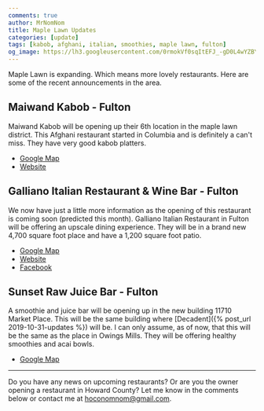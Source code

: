 ```yaml
---
comments: true
author: MrNomNom
title: Maple Lawn Updates
categories: [update]
tags: [kabob, afghani, italian, smoothies, maple lawn, fulton]
og_image: https://lh3.googleusercontent.com/0rmokVf0sqItEFJ_-gD0L4wYZBYioPO8jzC_zco0jB5L0iSAPkmQZxLNSZkxahEOjH3cqZWgfv0XRt61uSEnUI7mILnwF6vw88pRkRiTPbZxHlO7jJCbnVzJbqF3LN0WIel2KuMGKQ=w400
---
```


Maple Lawn is expanding. Which means more lovely restaurants. Here are some of the recent announcements in the area.

<!--more-->

## Maiwand Kabob - Fulton

Maiwand Kabob will be opening up their 6th location in the maple lawn district. This Afghani restaurant started in Columbia and is definitely a can't miss. They have very good kabob platters. 

* [Google Map](https://goo.gl/maps/5a6odh6hKnqBoGhs9)
* [Website](https://maiwandkabob.com/)

## Galliano Italian Restaurant & Wine Bar - Fulton

We now have just a little more information as the opening of this restaurant is coming soon (predicted this month). Galliano Italian Restaurant in Fulton will be offering an upscale dining experience. They will be in a brand new 4,700 square foot place and have a 1,200 square foot patio.

* [Google Map](https://goo.gl/maps/Mfr96Wmoy6p1voiP9)
* [Website](https://www.gallianoitalianrestaurant.com/)
* [Facebook](https://www.facebook.com/gallianoitalianrestaurant/)

## Sunset Raw Juice Bar - Fulton

A smoothie and juice bar will be opening up in the new building 11710 Market Place. This will be the same building where [Decadent]({% post_url 2019-10-31-updates %}) will be. I can only assume, as of now, that this will be the same as the place in Owings Mills. They will be offering healthy smoothies and acai bowls.

* [Google Map](https://goo.gl/maps/EcjeFuQ29YWk4fDt8)


----

Do you have any news on upcoming restaurants? Or are you the owner opening a restaurant in Howard County? Let me know in the comments below or contact me at [hoconomnom@gmail.com](mailto:hoconomnom@gmail.com).


